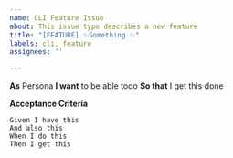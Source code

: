 ```yaml
---
name: CLI Feature Issue
about: This issue type describes a new feature
title: "[FEATURE] ✨Something ✨"
labels: cli, feature
assignees: ''

---
```


**As** Persona
**I want** to be able todo
**So that** I get this done

**Acceptance Criteria**
```gherkin
Given I have this
And also this
When I do this
Then I get this
```
